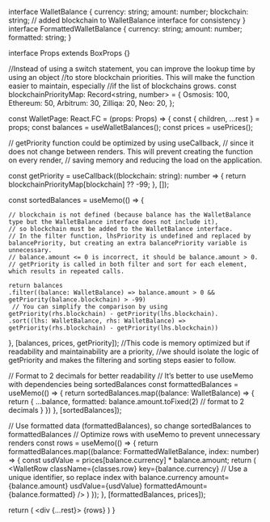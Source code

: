 interface WalletBalance {
  currency: string;
  amount: number;
  blockchain: string; // added blockchain to WalletBalance interface for consistency
}
interface FormattedWalletBalance {
  currency: string;
  amount: number;
  formatted: string;
}

interface Props extends BoxProps {}

//Instead of using a switch statement, you can improve the lookup time by using an object 
//to store blockchain priorities. This will make the function easier to maintain, especially 
//if the list of blockchains grows.
const blockchainPriorityMap: Record<string, number> = {
  Osmosis: 100,
  Ethereum: 50,
  Arbitrum: 30,
  Zilliqa: 20,
  Neo: 20,
};

const WalletPage: React.FC<Props> = (props: Props) => {
  const { children, ...rest } = props;
  const balances = useWalletBalances();
  const prices = usePrices();

  // getPriority function could be optimized by using useCallback, 
  // since it does not change between renders. This will prevent creating the function on every render, 
  // saving memory and reducing the load on the application.

  const getPriority = useCallback((blockchain: string): number => {
    return blockchainPriorityMap[blockchain] ?? -99;
  }, []);


  
  const sortedBalances = useMemo(() => {

    // blockchain is not defined (because balance has the WalletBalance type but the WalletBalance interface does not include it),
    // so blockchain must be added to the WalletBalance interface.
    // In the filter function, lhsPriority is undefined and replaced by balancePriority, but creating an extra balancePriority variable is unnecessary.
    // balance.amount <= 0 is incorrect, it should be balance.amount > 0.
    // getPriority is called in both filter and sort for each element, which results in repeated calls.

    return balances
    .filter((balance: WalletBalance) => balance.amount > 0 && getPriority(balance.blockchain) > -99)
     // You can simplify the comparison by using  getPriority(rhs.blockchain) - getPriority(lhs.blockchain).
    .sort((lhs: WalletBalance, rhs: WalletBalance) => getPriority(rhs.blockchain) - getPriority(lhs.blockchain))
    
  }, [balances, prices, getPriority]);
    //This code is memory optimized but if  readability and maintainability are a priority,
    //we should isolate the logic of getPriority and makes the filtering and sorting steps easier to follow.


  // Format to 2 decimals for better readability
  // It’s better to use useMemo with dependencies being sortedBalances
  const formattedBalances = useMemo(() => {
    return sortedBalances.map((balance: WalletBalance) => {
      return {
        ...balance,
        formatted: balance.amount.toFixed(2) // format to 2 decimals
      }
    })
  }, [sortedBalances]);



  // Use formatted data (formattedBalances), so change sortedBalances to formattedBalances
  // Optimize rows with useMemo to prevent unnecessary renders
  const rows = useMemo(() => {
    return formattedBalances.map((balance: FormattedWalletBalance, index: number) => {
      const usdValue = prices[balance.currency] * balance.amount;
      return (
        <WalletRow 
          className={classes.row}
          key={balance.currency} // Use a unique identifier, so replace index with balance.currency
          amount={balance.amount}
          usdValue={usdValue}
          formattedAmount={balance.formatted}
        />
      )
    });
  }, [formattedBalances, prices]);

  return (
    <div {...rest}>
      {rows}
    </div>
  )
}
